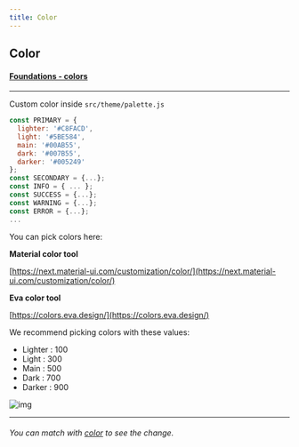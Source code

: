 ```yaml
---
title: Color
---
```


## Color

#### [Foundations - colors](https://minimals.cc/components/color)

---

Custom color inside `src/theme/palette.js`

```js
const PRIMARY = {
  lighter: '#C8FACD',
  light: '#5BE584',
  main: '#00AB55',
  dark: '#007B55',
  darker: '#005249'
};
const SECONDARY = {...};
const INFO = { ... };
const SUCCESS = {...};
const WARNING = {...};
const ERROR = {...};
...
```

You can pick colors here:

**Material color tool**

[https://next.material-ui.com/customization/color/](https://next.material-ui.com/customization/color/)

**Eva color tool**

[https://colors.eva.design/](https://colors.eva.design/)

We recommend picking colors with these values:

- Lighter : 100
- Light : 300
- Main : 500
- Dark : 700
- Darker : 900

![img](/static/docs/assets/color.jpg)

---

###### You can match with [color](https://minimals.cc/components/color) to see the change.
